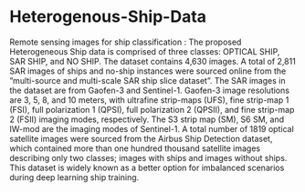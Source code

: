 # Heterogenous-Ship-Data
Remote sensing images for ship classification :
The proposed Heterogeneous Ship data is comprised of three classes: OPTICAL SHIP, SAR SHIP, and NO SHIP. The dataset contains 4,630 images. A total of 2,811 SAR images of ships and no-ship instances were sourced online from the ”multi-source and multi-scale SAR ship slice dataset”. The SAR images in the dataset are from Gaofen-3 and Sentinel-1. Gaofen-3 image resolutions are 3, 5, 8, and 10 meters, with ultrafine strip-maps (UFS), fine strip-map 1 (FSI), full polarization 1 (QPSI), full polarization 2 (QPSII), and fine strip-map 2 (FSII) imaging modes, respectively. The S3 strip map (SM), S6 SM, and IW-mod are the imaging modes of Sentinel-1. A total number of 1819 optical satellite images were sourced from the Airbus Ship Detection dataset, which contained more than one hundred thousand satellite images describing only two classes; images with ships and images without ships. This dataset is widely known as a better option for imbalanced scenarios during deep learning ship training.
